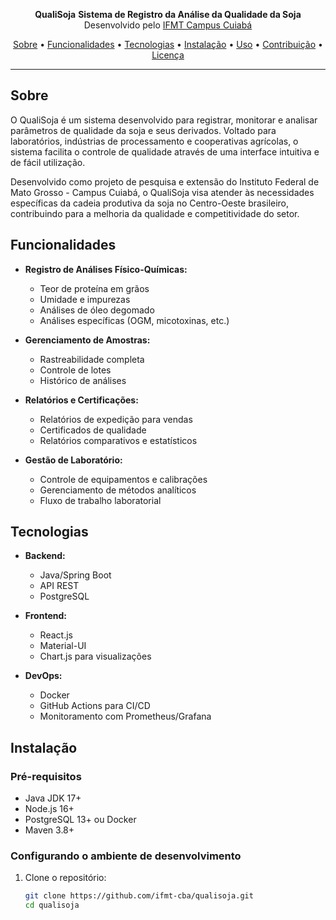 
<p align="center">
  <b>QualiSoja</b>
  <b>Sistema de Registro da Análise da Qualidade da Soja</b><br>
  Desenvolvido pelo <a href="https://cba.ifmt.edu.br/">IFMT Campus Cuiabá</a>
</p>

<p align="center">
  <a href="#sobre">Sobre</a> •
  <a href="#funcionalidades">Funcionalidades</a> •
  <a href="#tecnologias">Tecnologias</a> •
  <a href="#instalação">Instalação</a> •
  <a href="#uso">Uso</a> •
  <a href="#contribuição">Contribuição</a> •
  <a href="#licença">Licença</a>
</p>

---

## Sobre

O QualiSoja é um sistema desenvolvido para registrar, monitorar e analisar parâmetros de qualidade da soja e seus derivados. Voltado para laboratórios, indústrias de processamento e cooperativas agrícolas, o sistema facilita o controle de qualidade através de uma interface intuitiva e de fácil utilização.

Desenvolvido como projeto de pesquisa e extensão do Instituto Federal de Mato Grosso - Campus Cuiabá, o QualiSoja visa atender às necessidades específicas da cadeia produtiva da soja no Centro-Oeste brasileiro, contribuindo para a melhoria da qualidade e competitividade do setor.

## Funcionalidades

- **Registro de Análises Físico-Químicas:**
  - Teor de proteína em grãos
  - Umidade e impurezas
  - Análises de óleo degomado
  - Análises específicas (OGM, micotoxinas, etc.)

- **Gerenciamento de Amostras:**
  - Rastreabilidade completa
  - Controle de lotes
  - Histórico de análises

- **Relatórios e Certificações:**
  - Relatórios de expedição para vendas
  - Certificados de qualidade
  - Relatórios comparativos e estatísticos

- **Gestão de Laboratório:**
  - Controle de equipamentos e calibrações
  - Gerenciamento de métodos analíticos
  - Fluxo de trabalho laboratorial

## Tecnologias

- **Backend:**
  - Java/Spring Boot
  - API REST
  - PostgreSQL

- **Frontend:**
  - React.js
  - Material-UI
  - Chart.js para visualizações

- **DevOps:**
  - Docker
  - GitHub Actions para CI/CD
  - Monitoramento com Prometheus/Grafana

## Instalação

### Pré-requisitos

- Java JDK 17+
- Node.js 16+
- PostgreSQL 13+ ou Docker
- Maven 3.8+

### Configurando o ambiente de desenvolvimento

1. Clone o repositório:
   ```bash
   git clone https://github.com/ifmt-cba/qualisoja.git
   cd qualisoja
